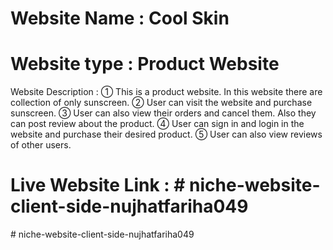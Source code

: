 # Website Name : Cool Skin
# Website type : Product Website

Website Description :
① This is a product website. In this website there are collection of only sunscreen.
② User can visit the website and purchase sunscreen.
③ User can also view their orders and cancel them. Also they can post review about the product.
④ User can sign in and login in the website and purchase their desired product.
⑤ User can also view reviews of other users.

# Live Website Link : #   n i c h e - w e b s i t e - c l i e n t - s i d e - n u j h a t f a r i h a 0 4 9  
 # niche-website-client-side-nujhatfariha049
